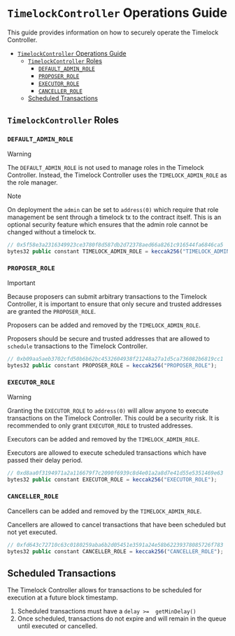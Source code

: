 # `TimelockController` Operations Guide

This guide provides information on how to securely operate the Timelock Controller.

- [`TimelockController` Operations Guide](#timelockcontroller-operations-guide)
  - [`TimelockController` Roles](#timelockcontroller-roles)
    - [`DEFAULT_ADMIN_ROLE`](#default_admin_role)
    - [`PROPOSER_ROLE`](#proposer_role)
    - [`EXECUTOR_ROLE`](#executor_role)
    - [`CANCELLER_ROLE`](#canceller_role)
  - [Scheduled Transactions](#scheduled-transactions)

## `TimelockController` Roles

### `DEFAULT_ADMIN_ROLE`

> [!WARNING]
> The `DEFAULT_ADMIN_ROLE` is not used to manage roles in the Timelock Controller. Instead, the Timelock Controller uses the `TIMELOCK_ADMIN_ROLE` as the role manager.

> [!NOTE]
> On deployment the `admin` can be set to `address(0)` which require that role management be sent through a timelock tx to the contract itself. This is an optional security feature which ensures that the admin role cannot be changed without a timelock tx.

```js
// 0x5f58e3a2316349923ce3780f8d587db2d72378aed66a8261c916544fa6846ca5
bytes32 public constant TIMELOCK_ADMIN_ROLE = keccak256("TIMELOCK_ADMIN_ROLE");
```

### `PROPOSER_ROLE`

> [!IMPORTANT]
> Because proposers can submit arbitrary transactions to the Timelock Controller, it is important to ensure that only secure and trusted addresses are granted the `PROPOSER_ROLE`.


Proposers can be added and removed by the `TIMELOCK_ADMIN_ROLE`.

Proposers should be secure and trusted addresses that are allowed to `schedule` transactions to the Timelock Controller.

```js
// 0xb09aa5aeb3702cfd50b6b62bc4532604938f21248a27a1d5ca736082b6819cc1
bytes32 public constant PROPOSER_ROLE = keccak256("PROPOSER_ROLE");
```

### `EXECUTOR_ROLE`

> [!WARNING]
> Granting the `EXECUTOR_ROLE` to `address(0)` will allow anyone to execute transactions on the Timelock Controller. This could be a security risk. It is recommended to only grant `EXECUTOR_ROLE` to trusted addresses.

Executors can be added and removed by the `TIMELOCK_ADMIN_ROLE`.

Executors are allowed to execute scheduled transactions which have passed their delay period.

```js
// 0xd8aa0f3194971a2a116679f7c2090f6939c8d4e01a2a8d7e41d55e5351469e63
bytes32 public constant EXECUTOR_ROLE = keccak256("EXECUTOR_ROLE");
```

### `CANCELLER_ROLE`

Cancellers can be added and removed by the `TIMELOCK_ADMIN_ROLE`.

Cancellers are allowed to cancel transactions that have been scheduled but not yet executed.

```js
// 0xfd643c72710c63c0180259aba6b2d05451e3591a24e58b62239378085726f783
bytes32 public constant CANCELLER_ROLE = keccak256("CANCELLER_ROLE");
```

## Scheduled Transactions

The Timelock Controller allows for transactions to be scheduled for execution at a future block timestamp.

1. Scheduled transactions must have a `delay >=  getMinDelay()`
2. Once scheduled, transactions do not expire and will remain in the queue until executed or cancelled.